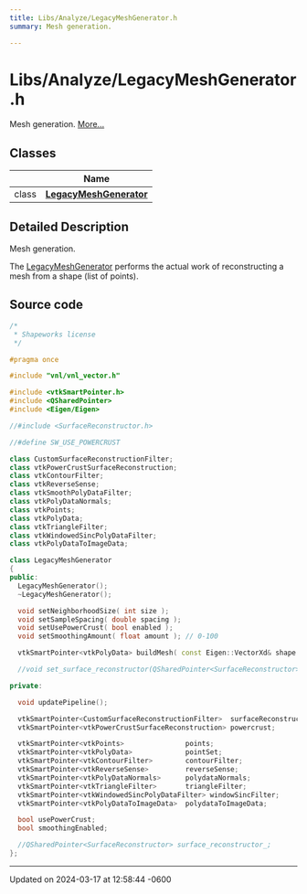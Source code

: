 ```yaml
---
title: Libs/Analyze/LegacyMeshGenerator.h
summary: Mesh generation. 

---
```


# Libs/Analyze/LegacyMeshGenerator.h

Mesh generation.  [More...](#detailed-description)

## Classes

|                | Name           |
| -------------- | -------------- |
| class | **[LegacyMeshGenerator](../Classes/classLegacyMeshGenerator.md)**  |

## Detailed Description

Mesh generation. 

The [LegacyMeshGenerator](../Classes/classLegacyMeshGenerator.md) performs the actual work of reconstructing a mesh from a shape (list of points). 




## Source code

```cpp
/*
 * Shapeworks license
 */

#pragma once

#include "vnl/vnl_vector.h"

#include <vtkSmartPointer.h>
#include <QSharedPointer>
#include <Eigen/Eigen>

//#include <SurfaceReconstructor.h>

//#define SW_USE_POWERCRUST

class CustomSurfaceReconstructionFilter;
class vtkPowerCrustSurfaceReconstruction;
class vtkContourFilter;
class vtkReverseSense;
class vtkSmoothPolyDataFilter;
class vtkPolyDataNormals;
class vtkPoints;
class vtkPolyData;
class vtkTriangleFilter;
class vtkWindowedSincPolyDataFilter;
class vtkPolyDataToImageData;

class LegacyMeshGenerator
{
public:
  LegacyMeshGenerator();
  ~LegacyMeshGenerator();

  void setNeighborhoodSize( int size );
  void setSampleSpacing( double spacing );
  void setUsePowerCrust( bool enabled );
  void setSmoothingAmount( float amount ); // 0-100

  vtkSmartPointer<vtkPolyData> buildMesh( const Eigen::VectorXd& shape );

  //void set_surface_reconstructor(QSharedPointer<SurfaceReconstructor> reconstructor);

private:

  void updatePipeline();

  vtkSmartPointer<CustomSurfaceReconstructionFilter>  surfaceReconstruction;
  vtkSmartPointer<vtkPowerCrustSurfaceReconstruction> powercrust;

  vtkSmartPointer<vtkPoints>               points;
  vtkSmartPointer<vtkPolyData>             pointSet;
  vtkSmartPointer<vtkContourFilter>        contourFilter;
  vtkSmartPointer<vtkReverseSense>         reverseSense;
  vtkSmartPointer<vtkPolyDataNormals>      polydataNormals;
  vtkSmartPointer<vtkTriangleFilter>       triangleFilter;
  vtkSmartPointer<vtkWindowedSincPolyDataFilter> windowSincFilter;
  vtkSmartPointer<vtkPolyDataToImageData>  polydataToImageData;

  bool usePowerCrust;
  bool smoothingEnabled;

  //QSharedPointer<SurfaceReconstructor> surface_reconstructor_;
};
```


-------------------------------

Updated on 2024-03-17 at 12:58:44 -0600
